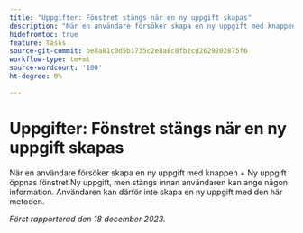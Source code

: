 ```yaml
---
title: "Uppgifter: Fönstret stängs när en ny uppgift skapas"
description: "När en användare försöker skapa en ny uppgift med knappen + Ny uppgift öppnas fönstret Ny uppgift, men stängs innan användaren kan ange någon information. Användaren kan därför inte skapa en ny uppgift med den här metoden."
hidefromtoc: true
feature: Tasks
source-git-commit: be8a81c0d5b1735c2e8a8c8fb2cd2629202875f6
workflow-type: tm+mt
source-wordcount: '100'
ht-degree: 0%

---
```



# Uppgifter: Fönstret stängs när en ny uppgift skapas

När en användare försöker skapa en ny uppgift med knappen + Ny uppgift öppnas fönstret Ny uppgift, men stängs innan användaren kan ange någon information. Användaren kan därför inte skapa en ny uppgift med den här metoden.

_Först rapporterad den 18 december 2023._
